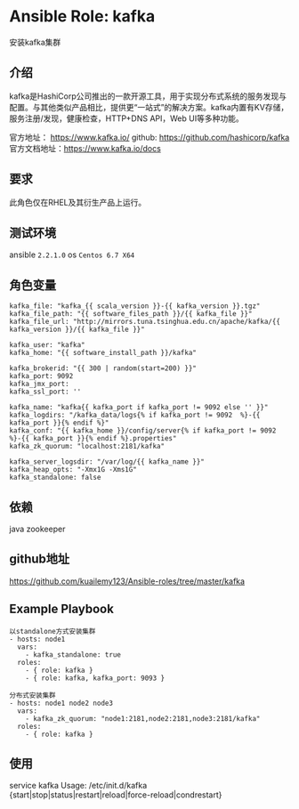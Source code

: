 # Ansible Role: kafka

安装kafka集群

## 介绍
kafka是HashiCorp公司推出的一款开源工具，用于实现分布式系统的服务发现与配置。与其他类似产品相比，提供更“一站式”的解决方案。kafka内置有KV存储，服务注册/发现，健康检查，HTTP+DNS API，Web UI等多种功能。

官方地址： https://www.kafka.io/
github: https://github.com/hashicorp/kafka
官方文档地址：https://www.kafka.io/docs

## 要求

此角色仅在RHEL及其衍生产品上运行。

## 测试环境

ansible `2.2.1.0`
os `Centos 6.7 X64`

## 角色变量
    kafka_file: "kafka_{{ scala_version }}-{{ kafka_version }}.tgz"
    kafka_file_path: "{{ software_files_path }}/{{ kafka_file }}"
    kafka_file_url: "http://mirrors.tuna.tsinghua.edu.cn/apache/kafka/{{ kafka_version }}/{{ kafka_file }}"

    kafka_user: "kafka"
    kafka_home: "{{ software_install_path }}/kafka"

    kafka_brokerid: "{{ 300 | random(start=200) }}"
    kafka_port: 9092
    kafka_jmx_port: 
    kafka_ssl_port: ''

    kafka_name: "kafka{{ kafka_port if kafka_port != 9092 else '' }}"
    kafka_logdirs: "/kafka_data/logs{% if kafka_port != 9092  %}-{{ kafka_port }}{% endif %}"
    kafka_conf: "{{ kafka_home }}/config/server{% if kafka_port != 9092  %}-{{ kafka_port }}{% endif %}.properties"
    kafka_zk_quorum: "localhost:2181/kafka"

    kafka_server_logsdir: "/var/log/{{ kafka_name }}"
    kafka_heap_opts: "-Xmx1G -Xms1G"
    kafka_standalone: false

## 依赖
java
zookeeper

## github地址
https://github.com/kuailemy123/Ansible-roles/tree/master/kafka

## Example Playbook

    以standalone方式安装集群
    - hosts: node1
      vars:
        - kafka_standalone: true
      roles:
        - { role: kafka }
        - { role: kafka, kafka_port: 9093 }

    分布式安装集群
    - hosts: node1 node2 node3
      vars:
        - kafka_zk_quorum: "node1:2181,node2:2181,node3:2181/kafka"
      roles:
        - { role: kafka }
         
## 使用
service kafka
Usage: /etc/init.d/kafka {start|stop|status|restart|reload|force-reload|condrestart}
